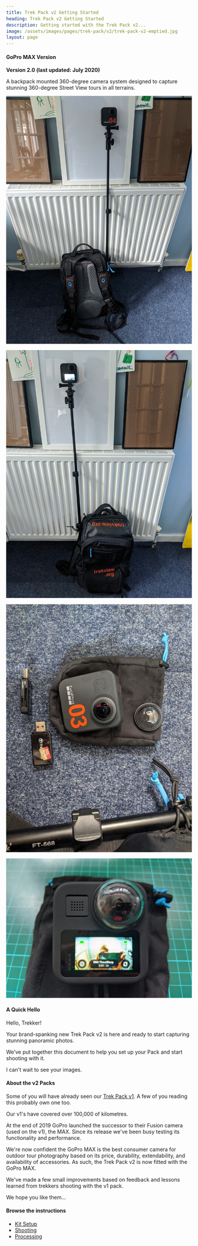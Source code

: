 ```yaml
---
title: Trek Pack v2 Getting Started
heading: Trek Pack v2 Getting Started
description: Getting started with the Trek Pack v2...
image: /assets/images/pages/trek-pack/v2/trek-pack-v2-emptied.jpg
layout: page
---
```


<div class="text-container">

<h4>GoPro MAX Version</h4>

<p><strong>Version 2.0 (last updated: July 2020)</strong></p>

<p>A backpack mounted 360-degree camera system designed to capture stunning 360-degree Street View tours in all terrains.</p>

<p><img class="img-fluid" src="/assets/images/pages/trek-pack/v2/contents-trek-pack-mounted-front.jpeg" alt="Trek Pack mounted" title="Trek Pack mounted"></p>

<p><img class="img-fluid" src="/assets/images/pages/trek-pack/v2/contents-trek-pack-mounted-back.jpeg" alt="Trek Pack mounted" title="Trek Pack mounted"></p>

<p><img class="img-fluid" src="/assets/images/pages/trek-pack/v2/contents-trek-pack-camera-front.jpeg" alt="Trek Pack Camera" title="Trek Pack Camera"></p>

<p><img class="img-fluid" src="/assets/images/pages/trek-pack/v2/contents-trek-pack-camera-back.jpeg" alt="Trek Pack Camera" title="Trek Pack Camera"></p>

<h4>A Quick Hello</h4>

<p>Hello, Trekker!</p>

<p>Your brand-spanking new Trek Pack v2 is here and ready to start capturing stunning panoramic photos.</p>

<p>We’ve put together this document to help you set up your Pack and start shooting with it.</p>

<p>I can't wait to see your images.</p>

<h4>About the v2 Packs</h4>

<p>Some of you will have already seen our <a href="/trek-pack/v1/">Trek Pack v1</a>. A few of you reading this probably own one too.</p>

<p>Our v1's have covered over 100,000 of kilometres.</p>

<p>At the end of 2019 GoPro launched the successor to their Fusion camera (used on the v1), the MAX. Since its release we've been busy testing its functionality and performance.</p>

<p>We're now confident the GoPro MAX is the best consumer camera for outdoor tour photography based on its price, durability, extendability, and availability of accessories. As such, the Trek Pack v2 is now fitted with the GoPro MAX.</p>

<p>We've made a few small improvements based on feedback and lessons learned from trekkers shooting with the v1 pack.</p>

<p>We hope you like them...</p>

<h4>Browse the instructions</h4>

<ul>
<li><a href="/trek-pack/v2/kit-setup">Kit Setup</a></li>
<li><a href="/trek-pack/v2/shooting">Shooting</a></li>
<li><a href="/trek-pack/v2/processing">Processing</a></li>
</ul>

</div>